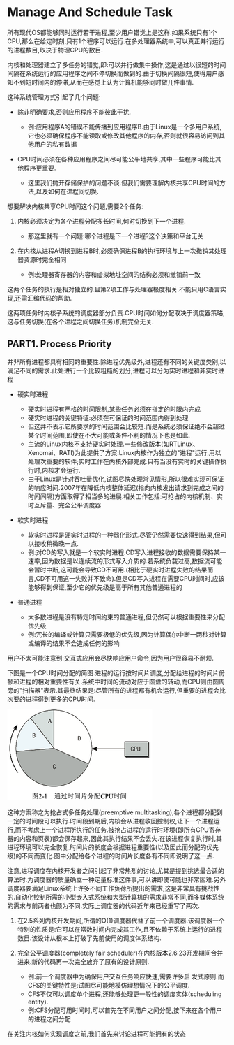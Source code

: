# Manage And Schedule Task

所有现代OS都能够同时运行若干进程,至少用户错觉上是这样.如果系统只有1个CPU,那么在给定时刻,只有1个程序可以运行.在多处理器系统中,可以真正并行运行的进程数目,取决于物理CPU的数目.

内核和处理器建立了多任务的错觉,即:可以并行做集中操作,这是通过以很短的时间间隔在系统运行的应用程序之间不停切换而做到的.由于切换间隔很短,使得用户感知不到短时间内的停滞,从而在感觉上认为计算机能够同时做几件事情.

这种系统管理方式引起了几个问题:

- 除非明确要求,否则应用程序不能彼此干扰.

	- 例:应用程序A的错误不能传播到应用程序B.由于Linux是一个多用户系统,它也必须确保程序不能读取或修改其他程序的内存,否则就很容易访问到其他用户的私有数据

- CPU时间必须在各种应用程序之间尽可能公平地共享,其中一些程序可能比其他程序更重要.

	- 这里我们抛开存储保护的问题不谈.但我们需要理解内核共享CPU时间的方法,以及如何在进程间切换.

想要解决内核共享CPU时间这个问题,需要2个任务:

1. 内核必须决定为各个进程分配多长时间,何时切换到下一个进程.

	- 那这里就有一个问题:哪个进程是下一个进程?这个决策和平台无关

2. 在内核从进程A切换到进程B时,必须确保进程B的执行环境与上一次撤销其处理器资源时完全相同

	- 例:处理器寄存器的内容和虚拟地址空间的结构必须和撤销前一致

这两个任务的执行是相对独立的.且第2项工作与处理器极度相关.不能只用C语言实现,还需汇编代码的帮助.

这两项任务时内核子系统的调度器部分负责.CPU时间如何分配取决于调度器策略,这与任务切换(在各个进程之间切换任务)机制完全无关.

## PART1. Process Priority

并非所有进程都具有相同的重要性.除进程优先级外,进程还有不同的关键度类别,以满足不同的需求.此处进行一个比较粗糙的划分,进程可以分为实时进程和非实时进程

- 硬实时进程

	- 硬实时进程有严格的时间限制,某些任务必须在指定的时限内完成
	- 硬实时进程的关键特征:必须在可保证的时间范围内得到处理
	- 但这并不表示它所要求的时间范围会比较短.而是系统必须保证绝不会超过某个时间范围,即使在不大可能或条件不利的情况下也是如此.
	- 主流的Linux内核不支持硬实时处理.一些修改版本(如RTLinux、Xenomai、RATI)为此提供了方案:Linux内核作为独立的"进程"运行,用以处理次重要的软件;实时工作在内核外部完成.只有当没有实时的关键操作执行时,内核才会运行.
	- 由于Linux是针对吞吐量优化,试图尽快处理常见情形,所以很难实现可保证的响应时间.2007年在降低内核整体延迟(指向内核发出请求到完成之间的时间间隔)方面取得了相当多的进展.相关工作包括:可抢占的内核机制、实时互斥量、完全公平调度器

- 软实时进程

	- 软实时进程是硬实时进程的一种弱化形式.尽管仍然需要快速得到结果,但可以接收稍微晚一点.
	- 例:对CD的写入就是一个软实时进程.CD写入进程接收的数据需要保持某一速率,因为数据是以连续流的形式写入介质的.若系统负载过高,数据流可能会暂时中断,这可能会导致CD不可用.(相比于硬实时进程失败的结果而言,CD不可用这一失败并不致命).但是CD写入进程在需要CPU时间时,应该能够得到保证,至少它的优先级是高于所有其他普通进程的

- 普通进程

	- 大多数进程是没有特定时间约束的普通进程,但仍然可以根据重要性来分配优先级
	- 例:冗长的编译或计算只需要极低的优先级,因为计算偶尔中断一两秒对计算或编译的结果不会造成任何的影响

用户不太可能注意到:交互式应用会尽快响应用户命令,因为用户很容易不耐烦.

下图是一个CPU时间分配的简图.进程的运行按时间片调度,分配给进程的时间片份额和进程的相对重要性有关.系统中时间的流动对应于圆盘的转动,而CPU则由圆周旁的"扫描器"表示.其最终结果是:尽管所有的进程都有机会运行,但重要的进程会比次要的进程得到更多的CPU时间.

![通过时间片分配CPU时间](./img/通过时间片分配CPU时间.png)

这种方案称之为抢占式多任务处理(preemptive multitasking),各个进程都分配到一定的时间段可以执行.时间段到期后,内核会从进程收回控制权,让下一个进程运行,而不考虑上一个进程所执行的任务.被抢占进程的运行时环境(即所有CPU寄存器的内容和页表)都会保存起来,因此其执行结果不会丢失.在该进程恢复执行时,其进程环境可以完全恢复.时间片的长度会根据进程重要性(以及因此而分配的优先级)的不同而变化.图中分配给各个进程的时间片长度各有不同即说明了这一点.

注意,进程调度在内核开发者之间引起了非常热烈的讨论,尤其是提到挑选最合适的算法时.为调度器的质量确立一种定量标准这件事,可以讲即使可能也非常困难.另外调度器要满足Linux系统上许多不同工作负荷所提出的需求,这是非常具有挑战性的.自动化控制所需的小型嵌入式系统和大型计算机的需求非常不同,而多媒体系统的需求与前两者也颇为不同.实际上调度器的代码近年来已经重写了两次.

1. 在2.5系列内核开发期间,所谓的O(1)调度器代替了前一个调度器.该调度器一个特别的性质是:它可以在常数时间内完成其工作,且不依赖于系统上运行的进程数目.该设计从根本上打破了先前使用的调度体系结构.
2. 完全公平调度器(completely fair scheduler)在内核版本2.6.23开发期间合并进来.新的代码再一次完全放弃了原有的设计原则.
	
	- 例:前一个调度器中为确保用户交互任务响应快速,需要许多启 发式原则.而CFS的关键特性是:试图尽可能地模仿理想情况下的公平调度.
	- CFS不仅可以调度单个进程,还能够处理更一般性的调度实体(scheduling entity).
	- 例:CFS分配可用时间时,可以首先在不同用户之间分配,接下来在各个用户的进程之间分配

在关注内核如何实现调度之前,我们首先来讨论进程可能拥有的状态